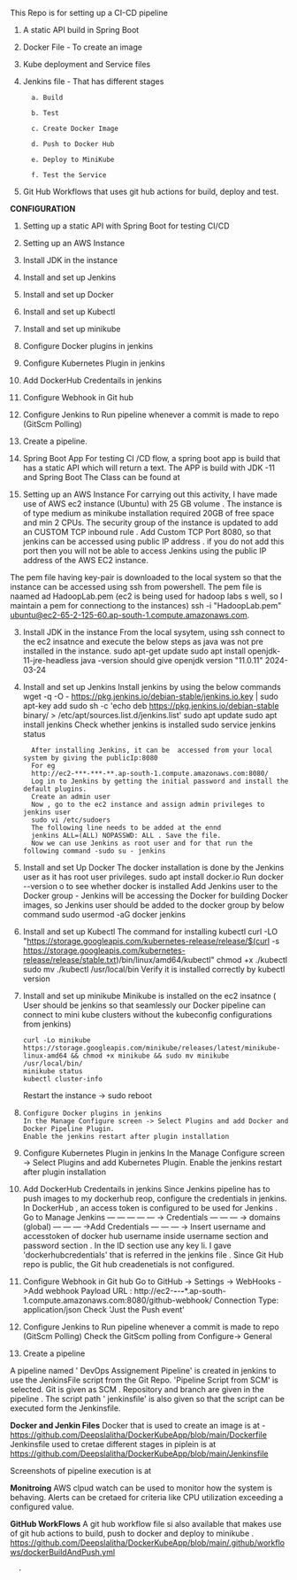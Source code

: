 This Repo is for setting up a CI-CD pipeline
1. A static API build in Spring Boot
2. Docker File - To create an image
3. Kube deployment and Service files
4. Jenkins file - That has different stages

         a. Build
   
         b. Test
   
         c. Create Docker Image
   
         d. Push to Docker Hub
   
         e. Deploy to MiniKube
   
         f. Test the Service

5. Git Hub Workflows that uses git hub actions for build, deploy and test.

**CONFIGURATION**
1. Setting up a static API with Spring Boot for testing CI/CD
2. Setting up an AWS Instance
3. Install JDK in the instance
4. Install and set up Jenkins
5. Install and set up Docker
6. Install and set up Kubectl
7. Install and set up minikube
8. Configure Docker plugins in jenkins
9. Configure Kubernetes Plugin in jenkins
10. Add DockerHub Credentails in jenkins
11. Configure Webhook in Git hub
12. Configure Jenkins to Run pipeline whenever a commit is made to repo (GitScm Polling)
13. Create a pipeline.
   

1. Spring Boot App
    For testing CI /CD flow, a spring boot app is build that has a static API which will return a text.
    The APP is build with JDK -11 and Spring Boot
   The Class can be found at

 2. Setting up an AWS Instance
     For carrying out this activity, I have made use of AWS ec2 instance  (Ubuntu) with 25 GB volume . The instance
     is of type medium as minikube installation required 20GB of free space and min 2 CPUs.
The security group of the instance is updated to add an  CUSTOM TCP inbound rule .
 Add  Custom TCP Port 8080, so that jenkins can be accessed using public IP address .
if you do not add this port then you will not be able to access Jenkins using the public IP address of the AWS EC2 instance.

The pem file having key-pair is downloaded to the local system so that the instance can be accessed using ssh from powershell.
The pem file is naamed ad HadoopLab.pem (ec2 is being used for hadoop labs s well, so I maintain a pem for connectiong to the instances)
 ssh -i "HadoopLab.pem"  ubuntu@ec2-65-2-125-60.ap-south-1.compute.amazonaws.com.

 3. Install JDK in the instance
    From the local sysytem, using ssh connect to the ec2 insatnce and execute the below steps as java was not pre installed in the instance.
    sudo apt-get update
    sudo apt install openjdk-11-jre-headless
    java -version should give openjdk version "11.0.11" 2024-03-24

4. Install and set up Jenkins
        Install jenkins by using the below commands
        wget -q -O - https://pkg.jenkins.io/debian-stable/jenkins.io.key | sudo apt-key add
        sudo sh -c 'echo deb https://pkg.jenkins.io/debian-stable binary/ > /etc/apt/sources.list.d/jenkins.list'
        sudo apt  update
        sudo apt install jenkins
        Check whether jenkins is installed
        sudo service jenkins status

         After installing Jenkins, it can be  accessed from your local  system by giving the publicIp:8080
         For eg
         http://ec2-***-***-**.ap-south-1.compute.amazonaws.com:8080/
         Log in to Jenkins by getting the initial password and install the default plugins.
         Create an admin user
         Now , go to the ec2 instance and assign admin privileges to jenkins user
         sudo vi /etc/sudoers 
         The following line needs to be added at the ennd
         jenkins ALL=(ALL) NOPASSWD: ALL . Save the file.
         Now we can use Jenkins as root user and for that run the following command -sudo su - jenkins  

5. Install and set Up Docker
   The docker installation is  done by the Jenkins user as it has root user privileges.
   sudo apt install docker.io
   Run  docker --version o to see whether docker is installed
   Add Jenkins user to the Docker group - Jenkins will be accessing the Docker for building  Docker images,
   so Jenkins user should be added to the docker group by below command
   sudo usermod -aG docker jenkins
   
6.  Install and set up Kubectl
    The command for installing kubectl
    curl -LO "https://storage.googleapis.com/kubernetes-release/release/$(curl -s https://storage.googleapis.com/kubernetes-release/release/stable.txt)/bin/linux/amd64/kubectl"
    chmod +x ./kubectl
    sudo mv ./kubectl /usr/local/bin
    Verify it is installed correctly by kubectl version

7.   Install and set up minikube
             Minikube is installed on the ec2 insatnce ( User should be jenkins so that seamlessly our Docker pipeline can connect to mini kube clusters without the kubeconfig          configurations from jenkins)
         
         curl -Lo minikube https://storage.googleapis.com/minikube/releases/latest/minikube-linux-amd64 && chmod +x minikube && sudo mv minikube /usr/local/bin/
         minikube status
         kubectl cluster-info

        Restart   the instance -> sudo reboot
     
8.     Configure Docker plugins in jenkins
       In the Manage Configure screen -> Select Plugins and add Docker and Docker Pipeline Plugin.
       Enable the jenkins restart after plugin installation
   
9.   Configure Kubernetes Plugin in jenkins
        In the Manage Configure screen -> Select Plugins and add Kubernetes Plugin.
        Enable the jenkins restart after plugin installation
10.  Add DockerHub Credentails in jenkins
      Since Jenkins pipeline has to push images to my dockerhub reop, configure the credentials in jenkins.
      In DockerHub ,  an access token is configured to be used for Jenkins .
     Go to Manage Jenkins — — — — — -> Credentials — — — -> domains (global) — — — →Add Credentials — — — → Insert username and accesstoken
       of docker hub username inside username 
      section and password  section . In the ID section use any key li. I gave 'dockerhubcredentials' that is referred in the jenkins file .
      Since Git Hub repo is public, the Git hub creadenetials is not configured.
     
 10.   Configure Webhook in Git hub
      Go to GitHub -> Settings -> WebHooks ->Add webhook
      Payload URL : http://ec2-**-***-***-***.ap-south-1.compute.amazonaws.com:8080/github-webhook/
      Connection Type: application/json
      Check 'Just the Push event'

12.   Configure Jenkins to Run pipeline whenever a commit is made to repo (GitScm Polling)
      Check the GitScm polling from Configure-> General

13. Create a  pipeline

 A pipeline named ' DevOps Assignement Pipeline' is created in jenkins to use the JenkinsFile script from the Git Repo.
 'Pipeline Script from SCM' is selected. Git is given as SCM . Repository and branch are given in the pipeline . The script path  ' jenkinsfile' is also given so that the 
 script can be executed form the Jenkinsfile.
    

**Docker and Jenkin Files**
Docker that is used to create an image is at -https://github.com/Deepslalitha/DockerKubeApp/blob/main/Dockerfile
Jenkinsfile used to cretae different stages in piplein is at https://github.com/Deepslalitha/DockerKubeApp/blob/main/Jenkinsfile

Screenshots of pipeline execution is at

**Monitroing**
AWS clpud watch can be used to monitor how the system is behaving. Alerts can be cretaed for criteria like CPU utilization exceeding a configured value.

**GitHub WorkFlows**
A git hub workflow file si also available that makes use of git hub actions to build, push to docker and deploy to minikube .
https://github.com/Deepslalitha/DockerKubeApp/blob/main/.github/workflows/dockerBuildAndPush.yml

      .  
      
            
